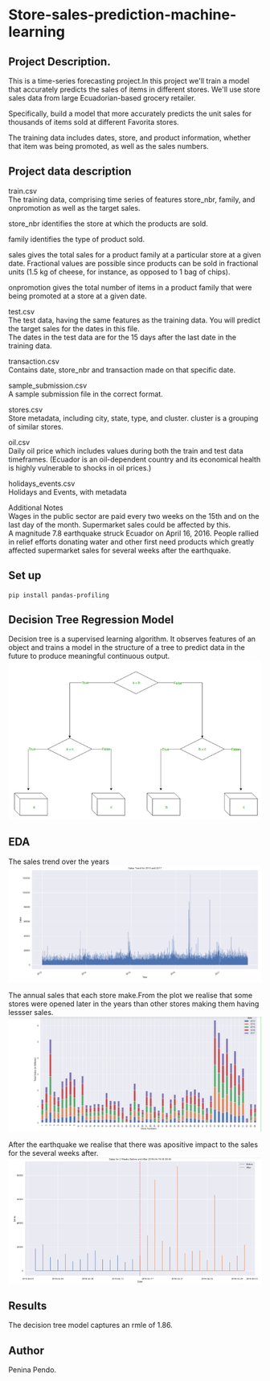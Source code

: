 # Store-sales-prediction-machine-learning
## Project Description.

This is a time-series forecasting project.In this project we'll train a model that accurately predicts the sales of items in different stores. We'll use store sales data from large Ecuadorian-based grocery retailer.

Specifically, build a model that more accurately predicts the unit sales for thousands of items sold at different Favorita stores.

The training data includes dates, store, and product information, whether that item was being promoted, as well as the sales numbers.

## Project data description
train.csv\
The training data, comprising time series of features store_nbr, family, and onpromotion as well as the target sales.

store_nbr identifies the store at which the products are sold.

family identifies the type of product sold.

sales gives the total sales for a product family at a particular store at a given date. Fractional values are possible since products can be sold in fractional units (1.5 kg of cheese, for instance, as opposed to 1 bag of chips).

onpromotion gives the total number of items in a product family that were being promoted at a store at a given date.

test.csv\
The test data, having the same features as the training data. You will predict the target sales for the dates in this file.\
The dates in the test data are for the 15 days after the last date in the training data.

transaction.csv\
Contains date, store_nbr and transaction made on that specific date.

sample_submission.csv\
A sample submission file in the correct format.

stores.csv\
Store metadata, including city, state, type, and cluster.
cluster is a grouping of similar stores.

oil.csv\
Daily oil price which includes values during both the train and test data timeframes. (Ecuador is an oil-dependent country and its economical health is highly vulnerable to shocks in oil prices.)

holidays_events.csv\
Holidays and Events, with metadata

Additional Notes\
Wages in the public sector are paid every two weeks on the 15th and on the last day of the month. Supermarket sales could be affected by this.\
A magnitude 7.8 earthquake struck Ecuador on April 16, 2016. People rallied in relief efforts donating water and other first need products which greatly affected supermarket sales for several weeks after the earthquake.

## Set up
``` 
pip install pandas-profiling
```
## Decision Tree Regression Model
Decision tree is a supervised learning algorithm. It observes features of an object and trains a model in the structure of a tree to predict data in the future to produce meaningful continuous output.
![pg0](./images/pg0.png)

## EDA
The sales trend over the years\
![pg2](./images/pg2.png)

The annual sales that each store make.From the plot we realise that some stores were opened later in the years than other stores making them having lessser sales.\
![pg1](./images/pg1.png)

After the earthquake we realise that there was apositive impact to the sales for the several weeks after.
![pg3](./images/pg3.png)

## Results
The decision tree model captures an rmle of 1.86.

## Author 
Penina Pendo.


